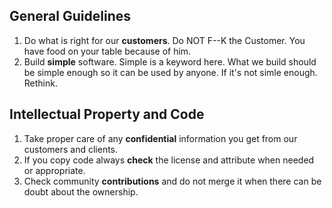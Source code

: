 ## General Guidelines

1. Do what is right for our **customers**. Do NOT F--K the Customer. You have food on your table because of him.
1. Build **simple** software. Simple is a keyword here. What we build should be simple enough so it can be used by anyone. If it's not simle enough. Rethink. 

## Intellectual Property and Code

1. Take proper care of any **confidential** information you get from our customers and clients.
1. If you copy code always **check** the license and attribute when needed or appropriate.
1. Check community **contributions** and do not merge it when there can be doubt about the ownership.
